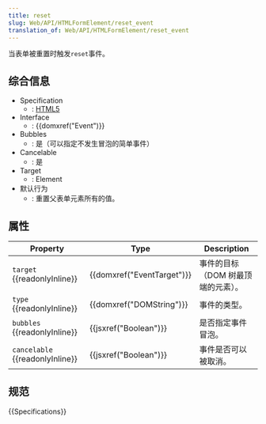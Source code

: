 ```yaml
---
title: reset
slug: Web/API/HTMLFormElement/reset_event
translation_of: Web/API/HTMLFormElement/reset_event
---
```

当表单被重置时触发`reset`事件。

## 综合信息

- Specification
  - : [HTML5](https://html.spec.whatwg.org/multipage/indices.html#event-reset)
- Interface
  - : {{domxref("Event")}}
- Bubbles
  - : 是（可以指定不发生冒泡的简单事件）
- Cancelable
  - : 是
- Target
  - : Element
- 默认行为
  - : 重置父表单元素所有的值。

## 属性

| Property                              | Type                                 | Description                        |
| ------------------------------------- | ------------------------------------ | ---------------------------------- |
| `target` {{readonlyInline}}     | {{domxref("EventTarget")}} | 事件的目标（DOM 树最顶端的元素）。 |
| `type` {{readonlyInline}}       | {{domxref("DOMString")}}     | 事件的类型。                       |
| `bubbles` {{readonlyInline}}    | {{jsxref("Boolean")}}         | 是否指定事件冒泡。                 |
| `cancelable` {{readonlyInline}} | {{jsxref("Boolean")}}         | 事件是否可以被取消。               |

## 规范

{{Specifications}}
